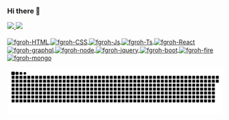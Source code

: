 ### Hi there 👋

 <div>
  <a href="https://github.com/fgroh">
  <img height="180em" src="https://github-readme-stats.vercel.app/api?username=fgroh&show_icons=true&theme=dracula&include_all_commits=true&count_private=true"/>
  <img height="180em" src="https://github-readme-stats.vercel.app/api/top-langs/?username=fgroh&layout=compact&langs_count=7&theme=dracula"/>
</div>
  
<div style="display: inline_block"><br>
    <img align="center" alt="fgroh-HTML" width="40" src="https://cdn.jsdelivr.net/gh/devicons/devicon/icons/html5/html5-plain-wordmark.svg">
    <img align="center" alt="fgroh-CSS" width="40" src="https://cdn.jsdelivr.net/gh/devicons/devicon/icons/css3/css3-plain-wordmark.svg">
    <img align="center" alt="fgroh-Js" width="40" src="https://cdn.jsdelivr.net/gh/devicons/devicon/icons/javascript/javascript-original.svg">
    <img align="center" alt="fgroh-Ts" width="40" src="https://cdn.jsdelivr.net/gh/devicons/devicon/icons/typescript/typescript-original.svg">
    <img align="center" alt="fgroh-React" width="40" src="https://cdn.jsdelivr.net/gh/devicons/devicon/icons/react/react-original-wordmark.svg">
    <img align="center" alt="fgroh-graphql" width="40" src="https://cdn.jsdelivr.net/gh/devicons/devicon/icons/graphql/graphql-plain-wordmark.svg">
    <img align="center" alt="fgroh-node" width="40" src="https://cdn.jsdelivr.net/gh/devicons/devicon/icons/nodejs/nodejs-original.svg">
    <img align="center" alt="fgroh-jquery" width="40" src="https://cdn.jsdelivr.net/gh/devicons/devicon/icons/jquery/jquery-original-wordmark.svg">
    <img align="center" alt="fgroh-boot" width="40" src="https://cdn.jsdelivr.net/gh/devicons/devicon/icons/bootstrap/bootstrap-plain-wordmark.svg">
    <img align="center" alt="fgroh-fire" width="40" src="https://cdn.jsdelivr.net/gh/devicons/devicon/icons/firebase/firebase-plain-wordmark.svg">
    <img align="center" alt="fgroh-mongo" width="40" src="https://cdn.jsdelivr.net/gh/devicons/devicon/icons/mongodb/mongodb-original-wordmark.svg">
</div>
    



   ![Snake animation](https://github.com/fgroh/fgroh/blob/output/github-contribution-grid-snake.svg)
  
  
<!--
**fgroh/fgroh** is a ✨ _special_ ✨ repository because its `README.md` (this file) appears on your GitHub profile.

Here are some ideas to get you started:

- 🔭 I’m currently working on ...
- 🌱 I’m currently learning ...
- 👯 I’m looking to collaborate on ...
- 🤔 I’m looking for help with ...
- 💬 Ask me about ...
- 📫 How to reach me: ...
- 😄 Pronouns: ...
- ⚡ Fun fact: ...
-->
